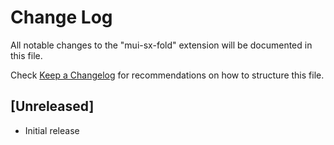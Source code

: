 # Change Log

All notable changes to the "mui-sx-fold" extension will be documented in this file.

Check [Keep a Changelog](http://keepachangelog.com/) for recommendations on how to structure this file.

## [Unreleased]

- Initial release